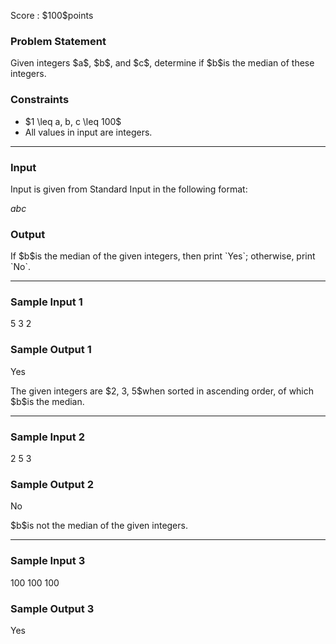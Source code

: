 
<div>

<span>

<span>

<p>
Score : $100$points
</p>

<div>

<section>

### **Problem Statement**

<p>
Given integers $a$, $b$, and $c$, determine if $b$is the median of these integers.
</p>

</section>

</div>

<div>

<section>

### **Constraints**

<ul>

<li>
$1 \leq a, b, c \leq 100$
</li>

<li>
All values in input are integers.
</li>

</ul>

</section>

</div>

---

<div>

<div>

<section>

### **Input**

<p>
Input is given from Standard Input in the following format:
</p>

<div>

$a$$b$$c$
</div>

</section>

</div>

<div>

<section>

### **Output**

<p>
If $b$is the median of the given integers, then print `Yes`; otherwise, print `No`.
</p>

</section>

</div>

</div>

---

<div>

<section>

### **Sample Input 1**

<div>

5 3 2

</div>

</section>

</div>

<div>

<section>

### **Sample Output 1**

<div>

Yes

</div>

<p>
The given integers are $2, 3, 5$when sorted in ascending order, of which $b$is the median.
</p>

</section>

</div>

---

<div>

<section>

### **Sample Input 2**

<div>

2 5 3

</div>

</section>

</div>

<div>

<section>

### **Sample Output 2**

<div>

No

</div>

<p>
$b$is not the median of the given integers.
</p>

</section>

</div>

---

<div>

<section>

### **Sample Input 3**

<div>

100 100 100

</div>

</section>

</div>

<div>

<section>

### **Sample Output 3**

<div>

Yes

</div>

</section>

</div>

</span>

</span>

</div>
